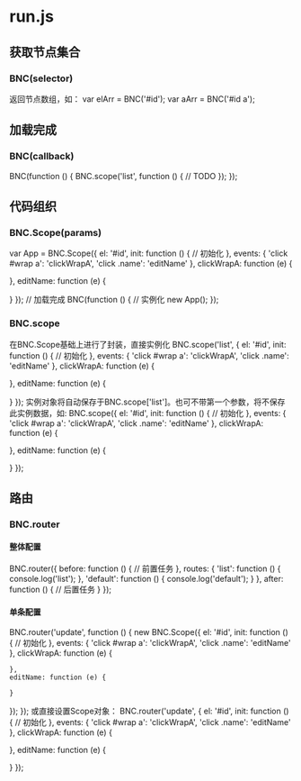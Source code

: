 # run.js

## 获取节点集合
### BNC(selector)
返回节点数组，如：
var elArr = BNC('#id');
var aArr = BNC('#id a');

## 加载完成
### BNC(callback)
BNC(function () {
  BNC.scope('list', function () {
    // TODO
  });
});

## 代码组织
### BNC.Scope(params)
var App = BNC.Scope({
  el: '#id',
  init: function () {
    // 初始化
  },
  events: {
    'click #wrap a': 'clickWrapA',
    'click .name': 'editName'
  },
  clickWrapA: function (e) {

  },
  editName: function (e) {

  }
});
// 加载完成
BNC(function () {
  // 实例化
  new App();
});

### BNC.scope
在BNC.Scope基础上进行了封装，直接实例化
BNC.scope('list', {
  el: '#id',
  init: function () {
    // 初始化
  },
  events: {
    'click #wrap a': 'clickWrapA',
    'click .name': 'editName'
  },
  clickWrapA: function (e) {

  },
  editName: function (e) {

  }
});
实例对象将自动保存于BNC.scope['list']。也可不带第一个参数，将不保存此实例数据，如:
BNC.scope({
  el: '#id',
  init: function () {
    // 初始化
  },
  events: {
    'click #wrap a': 'clickWrapA',
    'click .name': 'editName'
  },
  clickWrapA: function (e) {

  },
  editName: function (e) {

  }
});

## 路由
### BNC.router
#### 整体配置
BNC.router({
  before: function () {
    // 前置任务
  },
  routes: {
    'list': function () {
      console.log('list');
    },
    'default': function () {
      console.log('default');
    }
  },
  after: function () {
    // 后置任务
  }
});
#### 单条配置
BNC.router('update', function () {
  new BNC.Scope({
    el: '#id',
    init: function () {
      // 初始化
    },
    events: {
      'click #wrap a': 'clickWrapA',
      'click .name': 'editName'
    },
    clickWrapA: function (e) {
      
    },
    editName: function (e) {
      
    }
  });
});
或直接设置Scope对象：
BNC.router('update', {
  el: '#id',
  init: function () {
    // 初始化
  },
  events: {
    'click #wrap a': 'clickWrapA',
    'click .name': 'editName'
  },
  clickWrapA: function (e) {

  },
  editName: function (e) {

  }
});
